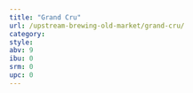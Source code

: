 ```yaml
---
title: "Grand Cru"
url: /upstream-brewing-old-market/grand-cru/
category: 
style: 
abv: 9
ibu: 0
srm: 0
upc: 0
---
```


